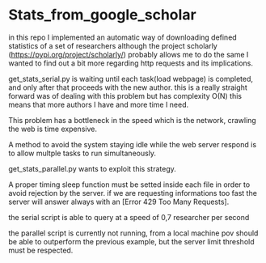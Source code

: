 # Stats_from_google_scholar

in this repo I implemented an automatic way of downloading defined statistics of a set of researchers
although the project scholarly (https://pypi.org/project/scholarly/) probably allows me to do the same I wanted
to find out a bit more regarding http requests and its implications.

get_stats_serial.py is waiting until each task(load webpage) is completed, and only after that proceeds with the new author.
this is a really straight forward was of dealing with this problem but has complexity O(N) this means that more authors I have 
and more time I need.

This problem has a bottleneck in the speed which is the network, crawling the web is time expensive.

A method to avoid the system staying idle while the web server respond is to allow multple tasks to run simultaneously.

get_stats_parallel.py wants to exploit this strategy.


A proper timing sleep function must be setted inside each file in order to avoid rejection by the server.
if we are requesting informations too fast the server will answer always with an [Error 429 Too Many Requests].

the serial script is able to query at a speed of 0,7 researcher per second

the parallel script is currently not running, from a local machine pov should be able to outperform the previous example, but the server limit threshold must be respected.
